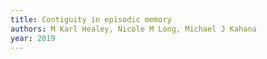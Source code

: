 ```yaml
---
title: Contiguity in episodic memory
authors: M Karl Healey, Nicole M Long, Michael J Kahana
year: 2019
---
```


